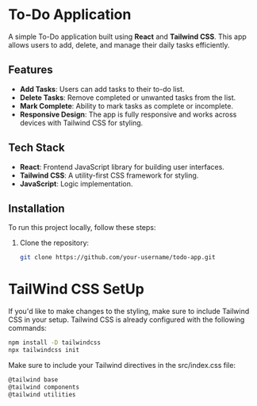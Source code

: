 # To-Do Application

A simple To-Do application built using **React** and **Tailwind CSS**. This app allows users to add, delete, and manage their daily tasks efficiently.

## Features

- **Add Tasks**: Users can add tasks to their to-do list.
- **Delete Tasks**: Remove completed or unwanted tasks from the list.
- **Mark Complete**: Ability to mark tasks as complete or incomplete.
- **Responsive Design**: The app is fully responsive and works across devices with Tailwind CSS for styling.

## Tech Stack

- **React**: Frontend JavaScript library for building user interfaces.
- **Tailwind CSS**: A utility-first CSS framework for styling.
- **JavaScript**: Logic implementation.

## Installation

To run this project locally, follow these steps:

1. Clone the repository:
   ```bash
   git clone https://github.com/your-username/todo-app.git

# TailWind CSS SetUp
If you'd like to make changes to the styling, make sure to include Tailwind CSS in your setup. Tailwind CSS is already configured with the following commands:
```bash
npm install -D tailwindcss
npx tailwindcss init
```
Make sure to include your Tailwind directives in the src/index.css file:
```bash
@tailwind base
@tailwind components
@tailwind utilities
```




